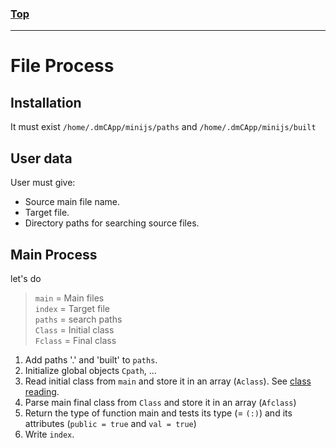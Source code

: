### [Top](index.html)
---------------------

File Process
============

Installation
---------------

It must exist `/home/.dmCApp/minijs/paths` and `/home/.dmCApp/minijs/built`

User data
---------

User must give:
* Source main file name.
* Target file.
* Directory paths for searching source files.

Main Process
------------

let's do
> `main` = Main files <br>
> `index` = Target file <br>
> `paths` = search paths <br>
> `Class` = Initial class <br>
> `Fclass` = Final class

1. Add paths '.' and 'built' to `paths`.
1. Initialize global objects `Cpath`, ...
1. Read initial class from `main` and store it in an array (`Aclass`). See [class reading](classReading.html).
1. Parse main final class from `Class` and store it in an array (`Afclass`)
1. Return the type of function main and tests its type (= `(:)`) and its attributes (`public = true` and `val = true`)
1. Write `index`.
